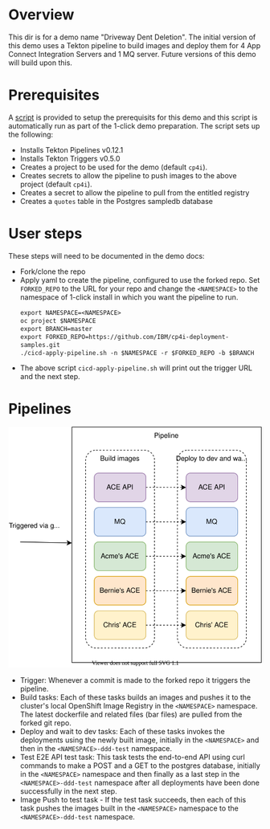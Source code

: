 # Overview
This dir is for a demo name "Driveway Dent Deletion". The initial version of this
demo uses a Tekton pipeline to build images and deploy them for 4 App Connect
Integration Servers and 1 MQ server. Future versions of this demo will build
upon this.

# Prerequisites
A [script](prereqs.sh) is provided to setup the prerequisits for this demo
and this script is automatically run as part of the 1-click demo preparation.
The script sets up the following:
- Installs Tekton Pipelines v0.12.1
- Installs Tekton Triggers v0.5.0
- Creates a project to be used for the demo (default `cp4i`).
- Creates secrets to allow the pipeline to push images to the above project (default `cp4i`).
- Creates a secret to allow the pipeline to pull from the entitled registry
- Creates a `quotes` table in the Postgres sampledb database

# User steps
These steps will need to be documented in the demo docs:
- Fork/clone the repo
- Apply yaml to create the pipeline, configured to use the forked repo. Set
`FORKED_REPO` to the URL for your repo and change the `<NAMESPACE>` to the namespace of 1-click install in which you want the pipeline to run.
  ```
  export NAMESPACE=<NAMESPACE>
  oc project $NAMESPACE
  export BRANCH=master
  export FORKED_REPO=https://github.com/IBM/cp4i-deployment-samples.git
  ./cicd-apply-pipeline.sh -n $NAMESPACE -r $FORKED_REPO -b $BRANCH
  ```
- The above script `cicd-apply-pipeline.sh` will print out the trigger URL and the next step.

# Pipelines
![Overview of aaS](../media/dev-pipeline.svg)
- Trigger: Whenever a commit is made to the forked repo it triggers the
  pipeline.
- Build tasks: Each of these tasks builds an images and pushes it to the cluster's local OpenShift Image Registry in the `<NAMESPACE>` namespace. The latest dockerfile and related files (bar files) are pulled from the forked git repo.
- Deploy and wait to dev tasks: Each of these tasks invokes the deployments using the newly built image, initially in the `<NAMESPACE>` and then in the `<NAMESPACE>-ddd-test` namespace.
- Test E2E API test task: This task tests the end-to-end API using curl commands to make a POST and a GET to the postgres database, initially in the `<NAMESPACE>` namespace and then finally as a last step in the `<NAMESPACE>-ddd-test` namespace after all deployments have been done successfully in the next step.
- Image Push to test task - If the test task succeeds, then each of this task pushes the images built in the `<NAMESPACE>` namespace to the `<NAMESPACE>-ddd-test` namespace.
